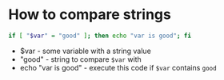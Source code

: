 # How to compare strings

```bash
if [ "$var" = "good" ]; then echo "var is good"; fi
```

- $var - some variable with a string value
- "good" - string to compare ```$var``` with
- echo "var is good" - execute this code if ```$var``` contains ```good```
